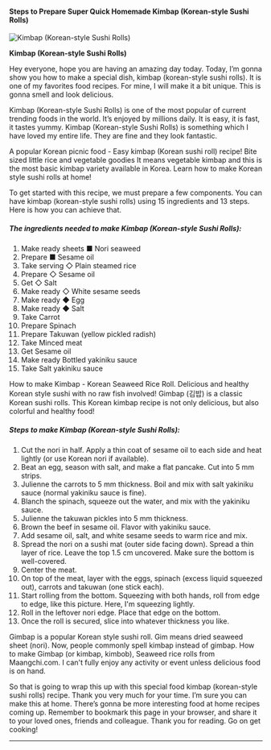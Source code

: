             

#### Steps to Prepare Super Quick Homemade Kimbap (Korean-style Sushi Rolls)

![Kimbap (Korean-style Sushi Rolls)](https://img-global.cpcdn.com/recipes/4960870336561152/751x532cq70/kimbap-korean-style-sushi-rolls-recipe-main-photo.jpg)

**Kimbap (Korean-style Sushi Rolls)**

Hey everyone, hope you are having an amazing day today. Today, I’m gonna show you how to make a special dish, kimbap (korean-style sushi rolls). It is one of my favorites food recipes. For mine, I will make it a bit unique. This is gonna smell and look delicious.

Kimbap (Korean-style Sushi Rolls) is one of the most popular of current trending foods in the world. It’s enjoyed by millions daily. It is easy, it is fast, it tastes yummy. Kimbap (Korean-style Sushi Rolls) is something which I have loved my entire life. They are fine and they look fantastic.

A popular Korean picnic food - Easy kimbap (Korean sushi roll) recipe! Bite sized little rice and vegetable goodies It means vegetable kimbap and this is the most basic kimbap variety available in Korea. Learn how to make Korean style sushi rolls at home!

To get started with this recipe, we must prepare a few components. You can have kimbap (korean-style sushi rolls) using 15 ingredients and 13 steps. Here is how you can achieve that.

##### The ingredients needed to make Kimbap (Korean-style Sushi Rolls):

1.  Make ready sheets ■ Nori seaweed
2.  Prepare ■ Sesame oil
3.  Take serving ◇ Plain steamed rice
4.  Prepare ◇ Sesame oil
5.  Get ◇ Salt
6.  Make ready ◇ White sesame seeds
7.  Make ready ◆ Egg
8.  Make ready ◆ Salt
9.  Take Carrot
10.  Prepare Spinach
11.  Prepare Takuwan (yellow pickled radish)
12.  Take Minced meat
13.  Get Sesame oil
14.  Make ready Bottled yakiniku sauce
15.  Take Salt yakiniku sauce

How to make Kimbap - Korean Seaweed Rice Roll. Delicious and healthy Korean style sushi with no raw fish involved! Gimbap (김밥) is a classic Korean sushi rolls. This Korean kimbap recipe is not only delicious, but also colorful and healthy food!

##### Steps to make Kimbap (Korean-style Sushi Rolls):

1.  Cut the nori in half. Apply a thin coat of sesame oil to each side and heat lightly (or use Korean nori if available).
2.  Beat an egg, season with salt, and make a flat pancake. Cut into 5 mm strips.
3.  Julienne the carrots to 5 mm thickness. Boil and mix with salt yakiniku sauce (normal yakiniku sauce is fine).
4.  Blanch the spinach, squeeze out the water, and mix with the yakiniku sauce.
5.  Julienne the takuwan pickles into 5 mm thickness.
6.  Brown the beef in sesame oil. Flavor with yakiniku sauce.
7.  Add sesame oil, salt, and white sesame seeds to warm rice and mix.
8.  Spread the nori on a sushi mat (outer side facing down). Spread a thin layer of rice. Leave the top 1.5 cm uncovered. Make sure the bottom is well-covered.
9.  Center the meat.
10.  On top of the meat, layer with the eggs, spinach (excess liquid squeezed out), carrots and takuwan (one stick each).
11.  Start rolling from the bottom. Squeezing with both hands, roll from edge to edge, like this picture. Here, I'm squeezing lightly.
12.  Roll in the leftover nori edge. Place that edge on the bottom.
13.  Once the roll is secured, slice into whatever thickness you like.

Gimbap is a popular Korean style sushi roll. Gim means dried seaweed sheet (nori). Now, people commonly spell kimbap instead of gimbap. How to make Gimbap (or kimbap, kimbob), Seaweed rice rolls from Maangchi.com. I can't fully enjoy any activity or event unless delicious food is on hand.

So that is going to wrap this up with this special food kimbap (korean-style sushi rolls) recipe. Thank you very much for your time. I’m sure you can make this at home. There’s gonna be more interesting food at home recipes coming up. Remember to bookmark this page in your browser, and share it to your loved ones, friends and colleague. Thank you for reading. Go on get cooking!

* * *